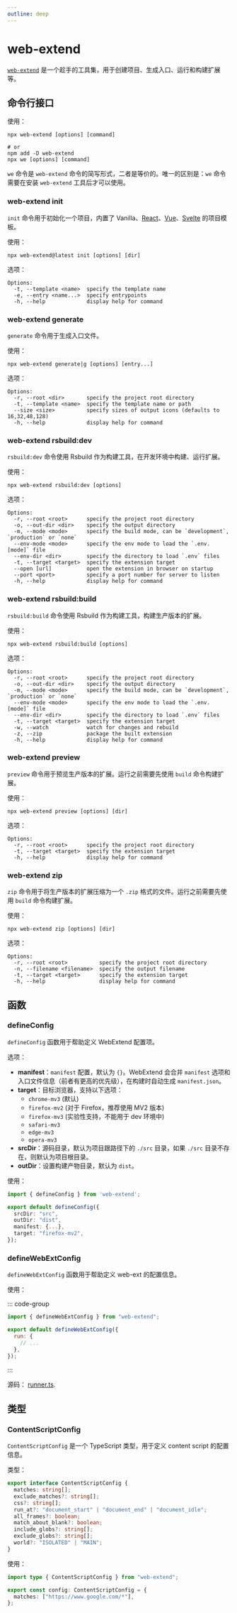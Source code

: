 ```yaml
---
outline: deep
---
```


# web-extend

[`web-extend`](https://www.npmjs.com/package/web-extend) 是一个趁手的工具集，用于创建项目、生成入口、运行和构建扩展等。

## 命令行接口

使用：

```shell
npx web-extend [options] [command]

# or
npm add -D web-extend
npx we [options] [command]
```

`we` 命令是 `web-extend` 命令的简写形式，二者是等价的。唯一的区别是：`we` 命令需要在安装 `web-extend` 工具后才可以使用。

### web-extend init

`init` 命令用于初始化一个项目，内置了 Vanilla、[React](https://react.dev/)、[Vue](https://vuejs.org/)、[Svelte](https://svelte.dev/) 的项目模板。

使用：

```shell
npx web-extend@latest init [options] [dir]
```

选项：

```
Options:
  -t, --template <name>  specify the template name
  -e, --entry <name...>  specify entrypoints
  -h, --help             display help for command
```

### web-extend generate

`generate` 命令用于生成入口文件。

使用：

```shell
npx web-extend generate|g [options] [entry...]
```

选项：

```
Options:
  -r, --root <dir>       specify the project root directory
  -t, --template <name>  specify the template name or path
  --size <size>          specify sizes of output icons (defaults to 16,32,48,128)
  -h, --help             display help for command
```

### web-extend rsbuild:dev

`rsbuild:dev` 命令使用 Rsbuild 作为构建工具，在开发环境中构建、运行扩展。

使用：

```shell
npx web-extend rsbuild:dev [options]
```

选项：

```
Options:
  -r, --root <root>      specify the project root directory
  -o, --out-dir <dir>    specify the output directory
  -m, --mode <mode>      specify the build mode, can be `development`, `production` or `none`
  --env-mode <mode>      specify the env mode to load the `.env.[mode]` file
  --env-dir <dir>        specify the directory to load `.env` files
  -t, --target <target>  specify the extension target
  --open [url]           open the extension in browser on startup
  --port <port>          specify a port number for server to listen
  -h, --help             display help for command
```

### web-extend rsbuild:build

`rsbuild:build` 命令使用 Rsbuild 作为构建工具，构建生产版本的扩展。

使用：

```shell
npx web-extend rsbuild:build [options]
```

选项：

```
Options:
  -r, --root <root>      specify the project root directory
  -o, --out-dir <dir>    specify the output directory
  -m, --mode <mode>      specify the build mode, can be `development`, `production` or `none`
  --env-mode <mode>      specify the env mode to load the `.env.[mode]` file
  --env-dir <dir>        specify the directory to load `.env` files
  -t, --target <target>  specify the extension target
  -w, --watch            watch for changes and rebuild
  -z, --zip              package the built extension
  -h, --help             display help for command
```

### web-extend preview

`preview` 命令用于预览生产版本的扩展。运行之前需要先使用 `build` 命令构建扩展。

使用：

```shell
npx web-extend preview [options] [dir]
```

选项：

```
Options:
  -r, --root <root>      specify the project root directory
  -t, --target <target>  specify the extension target
  -h, --help             display help for command
```

### web-extend zip

`zip` 命令用于将生产版本的扩展压缩为一个 `.zip` 格式的文件。运行之前需要先使用 `build` 命令构建扩展。

使用：

```shell
npx web-extend zip [options] [dir]
```

选项：

```
Options:
  -r, --root <root>          specify the project root directory
  -n, --filename <filename>  specify the output filename
  -t, --target <target>      specify the extension target
  -h, --help                 display help for command
```

## 函数

### defineConfig

`defineConfig` 函数用于帮助定义 WebExtend 配置项。

选项：

- **manifest**：`manifest` 配置，默认为 `{}`。WebExtend 会合并 `manifest` 选项和入口文件信息（前者有更高的优先级），在构建时自动生成 `manifest.json`。
- **target**：目标浏览器，支持以下选项：
  - `chrome-mv3` (默认)
  - `firefox-mv2` (对于 Firefox，推荐使用 MV2 版本)
  - `firefox-mv3` (实验性支持，不能用于 dev 环境中)
  - `safari-mv3`
  - `edge-mv3`
  - `opera-mv3`
- **srcDir**：源码目录，默认为项目跟路径下的 `./src` 目录，如果 `./src` 目录不存在，则默认为项目根目录。
- **outDir**：设置构建产物目录，默认为 `dist`。

使用：

```ts [web-extend.config.js]
import { defineConfig } from 'web-extend';

export default defineConfig({
  srcDir: "src",
  outDir: "dist",
  manifest: {...},
  target: "firefox-mv2",
});
```

### defineWebExtConfig

`defineWebExtConfig` 函数用于帮助定义 web-ext 的配置信息。

使用：

::: code-group

```js [web-ext.config.js]
import { defineWebExtConfig } from "web-extend";

export default defineWebExtConfig({
  run: {
    // ...
  },
});
```

:::

源码： [runner.ts](https://github.com/web-extend/web-extend/blob/main/packages/core/src/runner.ts#L130).

## 类型

### ContentScriptConfig

`ContentScriptConfig` 是一个 TypeScript 类型，用于定义 content script 的配置信息。

类型：

```ts
export interface ContentScriptConfig {
  matches: string[];
  exclude_matches?: string[];
  css?: string[];
  run_at?: "document_start" | "document_end" | "document_idle";
  all_frames?: boolean;
  match_about_blank?: boolean;
  include_globs?: string[];
  exclude_globs?: string[];
  world?: "ISOLATED" | "MAIN";
}
```

使用：

```ts [src/content/index.ts]
import type { ContentScriptConfig } from "web-extend";

export const config: ContentScriptConfig = {
  matches: ["https://www.google.com/*"],
};
```
